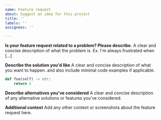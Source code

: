 ```yaml
---
name: Feature request
about: Suggest an idea for this project
title: ''
labels: ''
assignees: ''

---
```


**Is your feature request related to a problem? Please describe.**
A clear and concise description of what the problem is. Ex. I'm always frustrated when [...]

**Describe the solution you'd like**
A clear and concise description of what you want to happen. and also include minimal code examples if applicable.

```python
def foo(self) -> str:
    return 3
```

**Describe alternatives you've considered**
A clear and concise description of any alternative solutions or features you've considered.

**Additional context**
Add any other context or screenshots about the feature request here.
